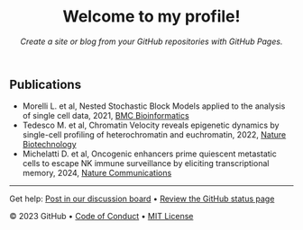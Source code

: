 <header>

<!--
  <<< Author notes: Course header >>>
  Include a 1280×640 image, course title in sentence case, and a concise description in emphasis.
  In your repository settings: enable template repository, add your 1280×640 social image, auto delete head branches.
  Add your open source license, GitHub uses MIT license.
-->

# Welcome to my profile!

_Create a site or blog from your GitHub repositories with GitHub Pages._

</header>

<!--
  <<< Author notes: Finish >>>
  Review what we learned, ask for feedback, provide next steps.
-->

## Publications

- Morelli L. et al, Nested Stochastic Block Models applied to the analysis of single cell data, 2021, [BMC Bioinformatics](https://bmcbioinformatics.biomedcentral.com/articles/10.1186/s12859-021-04489-7)
- Tedesco M. et al, Chromatin Velocity reveals epigenetic dynamics by single-cell profiling of heterochromatin and euchromatin, 2022, [Nature Biotechnology](https://www.nature.com/articles/s41587-021-01031-1)
- Michelatti D. et al, Oncogenic enhancers prime quiescent metastatic cells to escape NK immune surveillance by eliciting transcriptional memory, 2024, [Nature Communications](https://www.nature.com/articles/s41467-024-46524-0)
<footer>

<!--
  <<< Author notes: Footer >>>
  Add a link to get support, GitHub status page, code of conduct, license link.
-->

---

Get help: [Post in our discussion board](https://github.com/orgs/skills/discussions/categories/github-pages) &bull; [Review the GitHub status page](https://www.githubstatus.com/)

&copy; 2023 GitHub &bull; [Code of Conduct](https://www.contributor-covenant.org/version/2/1/code_of_conduct/code_of_conduct.md) &bull; [MIT License](https://gh.io/mit)

</footer>
